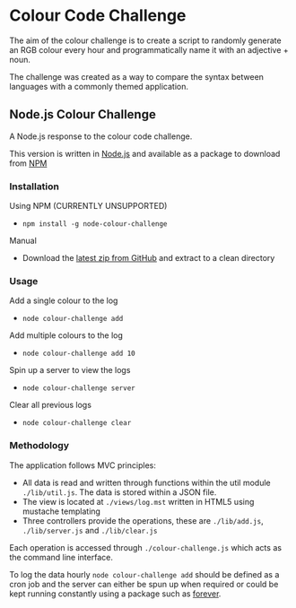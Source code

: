 # Colour Code Challenge

The aim of the colour challenge is to create a script to randomly generate an RGB colour every hour and programmatically name it with an adjective + noun.

The challenge was created as a way to compare the syntax between languages with a commonly themed application.

## Node.js Colour Challenge

A Node.js response to the colour code challenge.

This version is written in [Node.js](http://nodejs.org/) and available as a package to download from [NPM](https://www.npmjs.com/)

### Installation

Using NPM (CURRENTLY UNSUPPORTED)

- `npm install -g node-colour-challenge`

Manual

- Download the [latest zip from GitHub](https://github.com/StudioLE/node-colour-challenge/archive/master.zip) and extract to a clean directory

### Usage

Add a single colour to the log

- `node colour-challenge add`

Add multiple colours to the log

- `node colour-challenge add 10`

Spin up a server to view the logs

- `node colour-challenge server`

Clear all previous logs

- `node colour-challenge clear`

### Methodology

The application follows MVC principles:

- All data is read and written through functions within the util module `./lib/util.js`. The data is stored within a JSON file.
- The view is located at `./views/log.mst` written in HTML5 using mustache templating
- Three controllers provide the operations, these are `./lib/add.js`, `./lib/server.js` and `./lib/clear.js`

Each operation is accessed through `./colour-challenge.js` which acts as the command line interface.

To log the data hourly `node colour-challenge add` should be defined as a cron job and the server can either be spun up when required or could be kept running constantly using a package such as [forever](https://github.com/foreverjs/forever).

